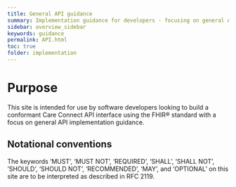 ```yaml
---
title: General API guidance
summary: Implementation guidance for developers - focusing on general API implementation guidance
sidebar: overview_sidebar
keywords: guidance
permalink: API.html
toc: true
folder: implementation
---
```

# Purpose
This site is intended for use by software developers looking to build a conformant Care Connect API interface using the FHIR® standard with a focus on general API implementation guidance.

## Notational conventions
The keywords ‘MUST’, ‘MUST NOT’, ‘REQUIRED’, ‘SHALL’, ‘SHALL NOT’, ‘SHOULD’, ‘SHOULD NOT’, ‘RECOMMENDED’, ‘MAY’, and ‘OPTIONAL’ on this site are to be interpreted as described in RFC 2119.
